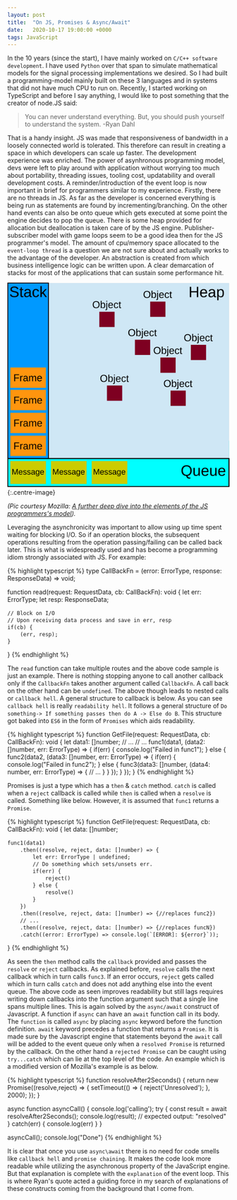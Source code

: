 ```yaml
---
layout: post
title:  "On JS, Promises & Async/Await"
date:   2020-10-17 19:00:00 +0000
tags: JavaScript
---
```

In the 10 years (since the start), I have mainly worked on `C/C++ software development`. I have used `Python` over that span to simulate mathematical models for the signal processing implementations we desired. So I had built a programming-model mainly built on these 3 languages and in systems that did not have much CPU to run on. Recently, I started working on TypeScript and before I say anything, I would like to post something that the creator of node.JS said:
>You can never understand everything. But, you should push yourself to understand the system.
>-Ryan Dahl

That is a handy insight. JS was made that responsiveness of bandwidth in a loosely connected world is tolerated. This therefore can result in creating a space in which developers can scale up faster. The development experience was enriched. The power of asynhronous programming model, devs were left to play around with application without worrying too much about portability, threading issues, tooling cost, updatability and overall development costs. A reminder/introduction of the event loop is now important in brief for programmers similar to my experience. Firstly, there are no threads in JS. As far as the developer is concerned everything is being run as statements are found by incrementing/branching. On the other hand events can also be onto queue which gets executed at some point the engine decides to pop the queue. There is some heap provided for allocation but deallocation is taken care of by the JS engine. Publisher-subscriber model with game loops seem to be a good idea then for the JS programmer's model. The amount of cpu/memory space allocated to the `event-loop thread` is a question we are not sure about and actually works to the advantage of the developer. An abstraction is created from which business intelligence logic can be written upon. A clear demarcation of stacks for most of the applications that can sustain some performance hit.

![JS Programming model](/images/The_Javascript_Runtime_Environment_Example.svg "JS Programmer's model"){:.centre-image}

*(Pic courtesy Mozilla: [A further deep dive into the elements of the JS programmers's model](https://developer.mozilla.org/en-US/docs/Web/JavaScript/EventLoop)).*

Leveraging the asynchronicity was important to allow using up time spent waiting for blocking I/O. So if an operation blocks, the subsequent operations resulting from the operation passing/failing can be called back later. This is what is widespreadly used and has become a programming idiom strongly associated with JS. For example:

{% highlight typescript %}
type CallBackFn = (error: ErrorType, response: ResponseData) => void;

function read(request: RequestData, cb: CallBackFn): void {
    let err: ErrorType;
    let resp: ResponseData;

    // Block on I/O
    // Upon receiving data process and save in err, resp
    if(cb) {
        (err, resp);
    }
}
{% endhighlight %}

The `read` function can take multiple routes and the above code sample is just an example. There is nothing stopping anyone to call another callback only if the `CallbackFn` takes another argument called `CallbackFn`. A call back on the other hand can be `undefined`. The above though leads to nested calls or `callback hell`. A general structure to callback is below. As you can see `callback hell` is really `readability hell`. It follows a general structure of `Do something-> If something passes then do A -> Else do B`. This structure got baked into `ES6` in the form of `Promises` which aids readability.

{% highlight typescript %}
function GetFile(request: RequestData, cb: CallBackFn): void {
    let data1: []number;
    // ...
    // ...
    func1(data1, (data2: []number, err: ErrorType) => {
        if(err) {
            console.log("Failed in func1");
        } else {
            func2(data2, (data3: []number, err: ErrorType) => {
                if(err) {
                    console.log("Failed in func2");
                } else {
                    func3(data3: []number, (data4: number, err: ErrorType) => {
                        // ...
                    }
                }
            });
        }
    });
}
{% endhighlight %}

Promises is just a type which has a `then` & `catch` method. `catch` is called when a `reject` callback is called while `then` is called when a `resolve` is called. Something like below. However, it is assumed that `func1` returns a `Promise`.

{% highlight typescript %}
function GetFile(request: RequestData, cb: CallBackFn): void {
    let data: []number;

    func1(data1)
        .then((resolve, reject, data: []number) => {
            let err: ErrorType | undefined;
            // Do something which sets/unsets err.
            if(err) {
                reject()
            } else {
                resolve()
            }
        })
        .then((resolve, reject, data: []number) => {//replaces func2}) 
        // ...
        .then((resolve, reject, data: []number) => {//replaces funcN})
        .catch((error: ErrorType) => console.log(`[ERROR]: ${error}`));
}
{% endhighlight %}

As seen the `then` method calls the `callback` provided and passes the `resolve` or `reject` callbacks. As explained before, `resolve` calls the next callback which in turn calls `func3`. If an error occurs, `reject` gets called which in turn calls `catch` and does not add anything else into the event queue. The above code as seen improves readability but still lags requires writing down callbacks into the function argument such that a single line spans multiple lines. This is again solved by the `async/await` construct of Javascript. A function if `async` can have an `await` function call in its body. The `function` is called `async` by placing `async` keyword before the function definition. `await` keyword precedes a function that returns a `Promise`. It is made sure by the Javascript engine that statements beyond the `await` call will be added to the event queue only when a `resolved Promise` is returned by the callback. On the other hand a `rejected Promise` can be caught using `try...catch` which can lie at the top level of the code. An example which is a modified version of Mozilla's example is as below.

{% highlight typescript %}
function resolveAfter2Seconds() {
  return new Promise((resolve,reject) => {
    setTimeout(() => {
      reject('Unresolved');
    }, 2000);
  });
}

async function asyncCall() {
  console.log('calling');
  try {
  const result = await resolveAfter2Seconds();
  console.log(result);
  // expected output: "resolved"
  } catch(err) {
    console.log(err)
  }
}

asyncCall();
console.log("Done")
{% endhighlight %}

It is clear that once you use `async\await` there is no need for code smells like `callback hell` and `promise chaining`. It makes the code look more readable while utilizing the asynchronous property of the JavaScript engine. But that explanation is complete with the `explanation` of the event loop. This is where Ryan's quote acted a guiding force in my search of explanations of these constructs coming from the background that I come from.